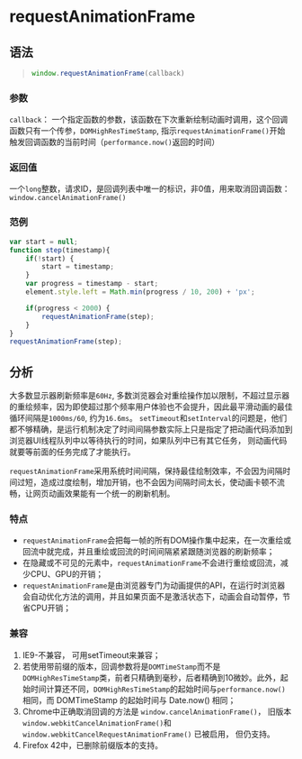 # requestAnimationFrame

## 语法

> ```js
> window.requestAnimationFrame(callback)
> ```

### 参数

`callback`： 一个指定函数的参数，该函数在下次重新绘制动画时调用，这个回调函数只有一个传参，`DOMHighResTimeStamp`, 指示`requestAnimationFrame()`开始触发回调函数的当前时间（`performance.now()`返回的时间）

### 返回值

一个`long`整数，请求ID，是回调列表中唯一的标识，非0值，用来取消回调函数：
`window.cancelAnimationFrame()`

### 范例

```js
var start = null;
function step(timestamp){
    if(!start) {
        start = timestamp;
    }
    var progress = timestamp - start;
    element.style.left = Math.min(progress / 10, 200) + 'px';

    if(progress < 2000) {
        requestAnimationFrame(step);
    }
}
requestAnimationFrame(step);
```


## 分析

大多数显示器刷新频率是`60Hz`, 多数浏览器会对重绘操作加以限制，不超过显示器的重绘频率，因为即使超过那个频率用户体验也不会提升，因此最平滑动画的最佳循环间隔是`1000ms/60`, 约为`16.6ms`。 `setTimeout`和`setInterval`的问题是，他们都不够精确，是运行机制决定了时间间隔参数实际上只是指定了把动画代码添加到浏览器UI线程队列中以等待执行的时间，如果队列中已有其它任务， 则动画代码就要等前面的任务完成了才能执行。

`requestAnimationFrame`采用系统时间间隔，保持最佳绘制效率，不会因为间隔时间过短，造成过度绘制，增加开销，也不会因为间隔时间太长，使动画卡顿不流畅，让网页动画效果能有一个统一的刷新机制。

### 特点

- `requestAnimationFrame`会把每一帧的所有DOM操作集中起来，在一次重绘或回流中就完成，并且重绘或回流的时间间隔紧紧跟随浏览器的刷新频率；
- 在隐藏或不可见的元素中，`requestAnimationFrame`不会进行重绘或回流，减少CPU、GPU的开销；
- `requestAnimationFrame`是由浏览器专门为动画提供的API，在运行时浏览器会自动优化方法的调用，并且如果页面不是激活状态下，动画会自动暂停，节省CPU开销；

### 兼容

1. IE9-不兼容， 可用setTimeout来兼容；
1. 若使用带前缀的版本，回调参数将是`DOMTimeStamp`而不是`DOMHighResTimeStamp`类，前者只精确到毫秒，后者精确到10微妙。此外，起始时间计算还不同，`DOMHighResTimeStamp`的起始时间与`performance.now()`相同，而 DOMTimeStamp 的起始时间与 Date.now() 相同；
1. Chrome中正确取消回调的方法是 `window.cancelAnimationFrame()`， 旧版本 `window.webkitCancelAnimationFrame()`和`window.webkitCancelRequestAnimationFrame()` 已被启用， 但仍支持。
1. Firefox 42中，已删除前缀版本的支持。
